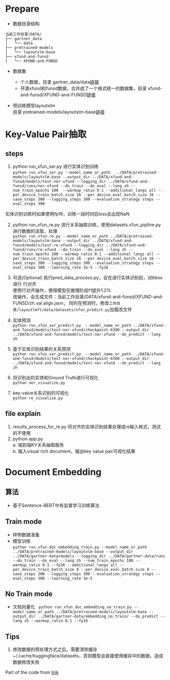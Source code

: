 

# Prepare
- 数据目录结构  
```shell script
当前工作目录/DATA/
├── gartner_data
│   └── data 
├── pretrained-models
│   └── layoutxlm-base
├── xfund-and-funsd
│   └── XFUND-and-FUNSD

```
- 数据集  
  - 个人数据，目录 gartner_data/data[链接](https://pan.baidu.com/s/1BFyGioxGDcR8Fw0S-1VyyQ?pwd=11m8)    
  - 开源xfund和funsd数据，合并成了一个格式统一的数据集，目录 xfund-and-funsd/XFUND-and-FUNSD[链接](https://pan.baidu.com/s/1eoBvkkmM1bSSgkYyvVq6cQ?pwd=9pde)  
  
- 预训练模型layoutxlm  
目录 pretrained-models/layoutxlm-base[链接](https://pan.baidu.com/s/1tFlF_-zzV45GL5eDlJVG5A?pwd=svbw)   

# Key-Value Pair抽取
## steps
1. python run_xfun_ser.py 进行实体识别训练  
`python run_xfun_ser.py --model_name_or_path  ../DATA/pretrained-models/layoutxlm-base --output_dir ../DATA/xfund-and-funsd/models/test-ner-xfund --logging_dir ../DATA/xfund-and-funsd/runs/ner-xfund --do_train --do_eval --lang zh --num_train_epochs 100  --warmup_ratio 0.1 --additional_langs all --per_device_train_batch_size 16 --per_device_eval_batch_size 16 --save_steps 300 --logging_steps 300 --evaluation_strategy steps --eval_steps 300`  

实体识别训练时如果使用fp16，训练一段时间后loss会出现NaN

2. python run_xfun_re.py 进行关系抽取训练，使用datasets.xfun_pipline.py
进行数据的读取，处理   
`python run_xfun_re.py --model_name_or_path ../DATA/pretrained-models/layoutxlm-base --output_dir ../DATA/xfund-and-funsd/models/test-re-xfund --logging_dir ../DATA/xfund-and-funsd/runs/re-xfund --do_train --do_eval --lang zh --num_train_epochs 100 --warmup_ratio 0.1 --additional_langs all --per_device_train_batch_size 16 --per_device_eval_batch_size 16 --save_steps 300 --logging_steps 300 --evaluation_strategy steps --eval_steps 300 --learning_rate 3e-5 --fp16`

3. 可选(Optional) 执行pred_data_process.py，会在进行实体识别前，对bbox进行 行对齐  
  使用行对齐操作，使得模型在推理阶段f1提升1.2%  
  改操作，会生成文件：当前工作目录/DATA/xfund-and-funsd/XFUND-and-FUNSD/zh.val.align.json，
  同时在预测时，修改`工作目录/layoutlmft/data/datasets/xfun_predict.py`加载改文件

4. 实体预测  
`python run_xfun_ser_predict.py  --model_name_or_path ../DATA/xfund-and-funsd/models/test-ner-xfund/checkpoint-6300 --output_dir ../DATA/xfund-and-funsd/models/test-ner-xfund --do_predict --lang zh`

5. 基于实体识别结果的关系预测  
`python run_xfun_ser_predict.py  --model_name_or_path ../DATA/xfund-and-funsd/models/test-ner-xfund/checkpoint-6300 --output_dir ../DATA/xfund-and-funsd/models/test-ner-xfund --do_predict --lang zh`

6. 将识别出的实体和Ground Truth进行可视化  
`python ner_visualize.py`  

7. key-value关系识别的可视化  
`python re_visualize.py `

## file explain
1. results_process_for_re.py  将对齐的实体识别结果处理成re输入格式，测试的不使用  
2. python app.py  
a. 端到端KV关系抽取服务      
b. 输入visual rich document，输出key value pair可视化结果  

# Document Embedding
## 算法
- 基于Sentence-BERT中有监督学习训练算法

## Train mode  
- 样例数据准备  
- 模型训练  
`python run_xfun_doc_embedding_train.py --model_name_or_path ../DATA/pretrained-models/layoutxlm-base --output_dir ../DATA/gartner-data/models --logging_dir ../DATA/gartner-data/runs --do_train --do_eval --lang zh --num_train_epochs 100 --warmup_ratio 0.1 --fp16 --additional_langs all --per_device_train_batch_size 8 --per_device_eval_batch_size 8 --save_steps 300 --logging_steps 300 --evaluation_strategy steps --eval_steps 300 --learning_rate 3e-5`

## No Train mode
- 文档向量化
` python run_xfun_doc_embedding_no_train.py --model_name_or_path ../DATA/pretrained-models/layoutxlm-base --output_dir ../DATA/gartner-data/embedding_no_train/ --do_predict --lang zh --warmup_ratio 0.1 --fp16`

## Tips
1. 修改数据的预处理方式之后，需要清除缓存~/.cache/huggingface/datasets，否则模型会直接使用缓存中的数据，造成数据修改失败


Part of the code from [link](https://github.com/microsoft/unilm/tree/master/layoutlmft)